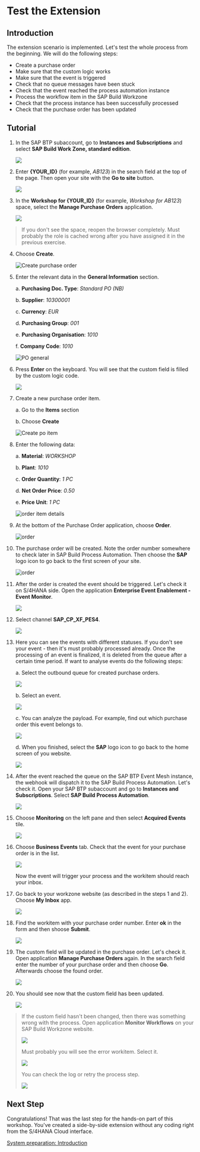 # Test the Extension

## Introduction

The extension scenario is implemented. Let's test the whole process from the beginning. We will do the following steps:

- Create a purchase order
- Make sure that the custom logic works
- Make sure that the event is triggered
- Check that no queue messages have been stuck
- Check that the event reached the process automation instance
- Process the workflow item in the SAP Build Workzone
- Check that the process instance has been successfully processed
- Check that the purchase order has been updated

## Tutorial

1. In the SAP BTP subaccount, go to **Instances and Subscriptions** and select **SAP Build Work Zone, standard edition**.

    ![](./img/open-workzone.png)

2. Enter **{YOUR_ID}** (for example, *AB123*) in the search field at the top of the page. Then open your site with the **Go to site** button.

    ![](./img/find-and-open-site.png)

3. In the **Workshop for {YOUR_ID}** (for example, *Workshop for AB123*) space, select the **Manage Purchase Orders** application.

    ![](./img/start-manage-po-app.png)

> If you don't see the space, reopen the browser completely. Must probably the role is cached wrong after you have assigned it in the previous exercise.

4. Choose **Create**.
  
    ![Create purchase order](./img/create_purchase_order.png)

5. Enter the relevant data in the **General Information** section. 

    a. **Purchasing Doc. Type**: *Standard PO (NB)*
     
    b. **Supplier**: *10300001* 

    c. **Currency**: *EUR*

    d. **Purchasing Group**: *001*

    e. **Purchasing Organisation**: *1010*

    f. **Company Code**: *1010*

    ![PO general](./img/po_general.png)

6. Press **Enter** on the keyboard. You will see that the custom field is filled by the custom logic code.

    ![](./img/special-check-default-value.png)

7. Create a new purchase order item.
   
    a. Go to the **Items** section

    b. Choose **Create**

    ![Create po item](./img/create_item.png)

8. Enter the following data: 
   
    a. **Material**: *WORKSHOP*
   
    b. **Plant**: *1010*
   
    c. **Order Quantity**: *1 PC*
   
    d. **Net Order Price**: *0.50*
   
    e. **Price Unit**: *1 PC*
      
    ![order item details](./img/po_item_data.png)

9. At the bottom of the Purchase Order application, choose **Order**.
   
    ![order](./img/order.png)

10. The purchase order will be created. Note the order number somewhere to check later in SAP Build Process Automation. Then choose the **SAP** logo icon to go back to the first screen of your site.

    ![order](./img/po_order_number.png)

11. After the order is created the event should be triggered. Let's check it on S/4HANA side. Open the application **Enterprise Event Enablement - Event Monitor**.

    ![](./img/open-event-monitor.png)

12. Select channel **SAP_CP_XF_PES4**.

    ![](./img/choose-event-channel.png)

13. Here you can see the events with different statuses. If you don't see your event - then it's must probably processed already. Once the processing of an event is finalized, it is deleted from the queue after a certain time period. If want to analyse events do the following steps:

    a. Select the outbound queue for created purchase orders.

    ![](./img/select-event-queue.png)

    b. Select an event.

    ![](./img/select-outbound-event.png)

    c. You can analyze the payload. For example, find out which purchase order this event belongs to.

    ![](./img/outbound-event-payload.png)

    d. When you finished, select the **SAP** logo icon to go back to the home screen of you website.

    ![](./img/exit-outbound-event.png)

14. After the event reached the queue on the SAP BTP Event Mesh instance, the webhook will dispatch it to the SAP Build Process Automation. Let's check it. Open your SAP BTP subaccount and go to **Instances and Subscriptions**. Select **SAP Build Process Automation**.

    ![](./img/open-process-automation.png)

15. Choose **Monitoring** on the left pane and then select **Acquired Events** tile.

    ![](./img/select-acquired-events.png)

16. Choose **Business Events** tab. Check that the event for your purchase order is in the list.

    ![](./img/check-event-on-pa-side.png)

    Now the event will trigger your process and the workitem should reach your inbox. 


17. Go back to your workzone website (as described in the steps 1 and 2). Choose **My Inbox** app.

    ![](./img/open-myinbox.png)

18. Find the workitem with your purchase order number. Enter **ok** in the form and then shoose **Submit**.

    ![](./img/submit-form.png)

19. The custom field will be updated in the purchase order. Let's check it. Open application **Manage Purchase Orders** again. In the search field enter the number of your purchase order and then choose **Go**. Afterwards choose the found order.

    ![](./img/find-purchase-order.png)

20. You should see now that the custom field has been updated.

    ![](./img/updated-custom-field.png)

> If the custom field hasn't been changed, then there was something wrong with the process. Open application **Monitor Workflows** on your SAP Build Workzone website.
>
>    ![](./img/open-monitor-workflows.png)
>
> Must probably you will see the error workitem. Select it.
>
>    ![](./img/choose-error-workitem.png)
>
> You can check the log or retry the process step.
>
>    ![](./img/check-workitem-log.png)

## Next Step

Congratulations! That was the last step for the hands-on part of this workshop. You've created a side-by-side extension without any coding right from the S/4HANA Cloud interface.

[System preparation: Introduction](../admin/intro.md)